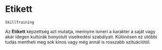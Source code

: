 # Etikett

`SkillTraining`

Az **Etikett** képzettség azt mutatja, mennyire ismeri a karakter a saját vagy akár idegen kultúrák bonyolult viselkedési szabályait. Különösen ez utóbbi tudás mentheti meg sok kínos vagy még annál is rosszabb szituációtól.